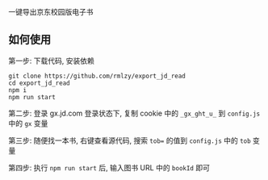 一键导出京东校园版电子书

## 如何使用

第一步: 下载代码, 安装依赖

```shell
git clone https://github.com/rmlzy/export_jd_read
cd export_jd_read
npm i
npm run start
```

第二步: 登录 gx.jd.com 登录状态下, 复制 cookie 中的 `_gx_ght_u_` 到 `config.js` 中的 `gx` 变量

第三步: 随便找一本书, 右键查看源代码, 搜索 `tob=` 的值到 `config.js` 中的 `tob` 变量

第四步: 执行 `npm run start` 后, 输入图书 URL 中的 `bookId` 即可



